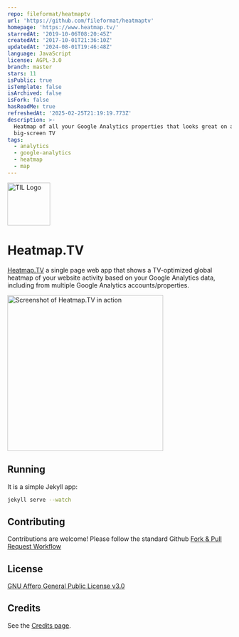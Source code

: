 ```yaml
---
repo: fileformat/heatmaptv
url: 'https://github.com/fileformat/heatmaptv'
homepage: 'https://www.heatmap.tv/'
starredAt: '2019-10-06T08:20:45Z'
createdAt: '2017-10-01T21:36:10Z'
updatedAt: '2024-08-01T19:46:48Z'
language: JavaScript
license: AGPL-3.0
branch: master
stars: 11
isPublic: true
isTemplate: false
isArchived: false
isFork: false
hasReadMe: true
refreshedAt: '2025-02-25T21:19:19.773Z'
description: >-
  Heatmap of all your Google Analytics properties that looks great on a
  big-screen TV
tags:
  - analytics
  - google-analytics
  - heatmap
  - map
---
```


<img alt="TIL Logo" src="https://www.heatmap.tv/favicon.svg" height="96" >

Heatmap.TV
==========

[Heatmap.TV](https://www.heatmap.tv/) a single page web app that shows a TV-optimized global heatmap of your website activity based
on your Google Analytics data, including from multiple Google Analytics accounts/properties.

<img alt=" Screenshot of Heatmap.TV in action" src="https://www.heatmap.tv/images/tv.png" height="350" >

## Running

It is a simple Jekyll app:
```bash
jekyll serve --watch
```

## Contributing

Contributions are welcome!  Please follow the standard Github [Fork & Pull Request Workflow](https://gist.github.com/Chaser324/ce0505fbed06b947d962)

## License

[GNU Affero General Public License v3.0](LICENSE.txt)

## Credits

See the [Credits page](https://www.heatmap.tv/support/credits.html).
